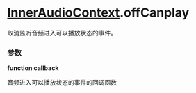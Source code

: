 # [InnerAudioContext](./../InnerAudioContext).offCanplay

取消监听音频进入可以播放状态的事件。

### 参数

**function callback**

音频进入可以播放状态的事件的回调函数
